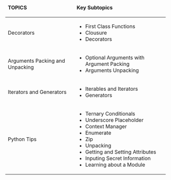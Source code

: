 <!DOCTYPE html>
<html>
<head>
    <link rel="stylesheet" href="./style.css"/>
</head>
<body>
    <main>
        <table>
            <tbody>
                <thead>
                    <td class="topic">
                        <p><strong>TOPICS</strong></p>
                    </td>
                    <td><strong>Key Subtopics<br></strong></td>
                </thead>
                <tr>
                    <td>Decorators</td>
                    <td>
                        <ul>
                            <li>First Class Functions</li>
                            <li>Clousure</li>
                            <li>Decorators</li>
                        </ul>
                    </td>
                </tr>
                <tr>
                    <td>Arguments Packing and Unpacking</td>
                    <td>
                        <ul>
                            <li>Optional Arguments with Argument Packing</li>
                            <li>Arguments Unpacking</li>
                        </ul>
                    </td>
                </tr>
                <tr>
                    <td>Iterators and Generators</td>
                    <td>
                        <ul>
                            <li>Iterables and Iterators</li>
                            <li>Generators</li>
                        </ul>
                    </td>
                </tr>
                <tr>
                    <td>Python Tips</td>
                    <td>
                        <ul>
                            <li>Ternary Conditionals</li>
                            <li>Underscore Placeholder</li>
                            <li>Context Manager</li>
                            <li>Enumerate</li>
                            <li>Zip</li>
                            <li>Unpacking</li>
                            <li>Getting and Setting Attributes</li>
                            <li>Inputing Secret Information</li>
                            <li>Learning about a Module</li>
                        </ul>
                    </td>
                </tr>
            </tbody>
        </table>
    </main>
</body>
</html>